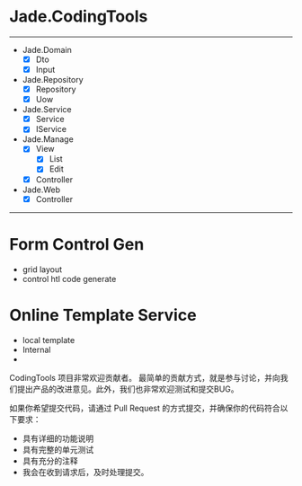 # Jade.CodingTools
---
- Jade.Domain 
  - [x]  Dto
  - [x] Input
- Jade.Repository
  - [x] Repository
  - [x] Uow
- Jade.Service
   - [x] Service
   - [x] IService
- Jade.Manage
   - [x] View
     -  [x] List
     -  [x] Edit
   - [x] Controller
   
- Jade.Web
  - [x] Controller

---
# Form Control Gen
- grid layout
- control htl code generate

# Online Template Service
- local template
- Internal
- 
 
CodingTools 项目非常欢迎贡献者。 最简单的贡献方式，就是参与讨论，并向我们提出产品的改进意见。此外，我们也非常欢迎测试和提交BUG。

如果你希望提交代码，请通过 Pull Request 的方式提交，并确保你的代码符合以下要求：

- 具有详细的功能说明
- 具有完整的单元测试
- 具有充分的注释
- 我会在收到请求后，及时处理提交。
